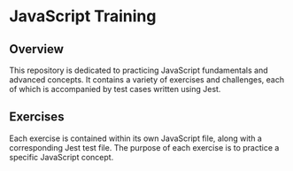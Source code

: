 # JavaScript Training

## Overview

This repository is dedicated to practicing JavaScript fundamentals and advanced concepts. It contains a variety of 
exercises and challenges, each of which is accompanied by test cases written using Jest.

## Exercises

Each exercise is contained within its own JavaScript file, along with a corresponding Jest test file. The purpose of 
each exercise is to practice a specific JavaScript concept.
